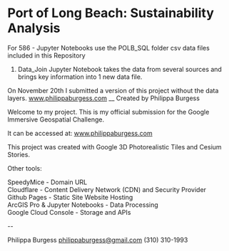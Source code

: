 # Port of Long Beach: Sustainability Analysis 

For 586 - Jupyter Notebooks use the POLB_SQL folder csv data files included in this Repository 

1) Data_Join Jupyter Notebook takes the data from several sources and brings key information into 1 new data file. 



On November 20th I submitted a version of this project without the data layers. 
www.philippaburgess.com 
__ 
Created by Philippa Burgess 

Welcome to my project. This is my official submission for the Google Immersive Geospatial Challenge. 

It can be accessed at: <a href="http://www.philippaburgess.com">www.philippaburgess.com</a>

This project was created with Google 3D Photorealistic Tiles and Cesium Stories.

Other tools:  

SpeedyMice - Domain URL<br> 
Cloudflare - Content Delivery Network (CDN) and Security Provider <br>
Github Pages - Static Site Website Hosting<br>
ArcGIS Pro & Jupyter Notebooks - Data Processing<br>
Google Cloud Console - Storage and APIs<br>


--

Philippa Burgess 
philippaburgess@gmail.com 
(310) 310-1993 
